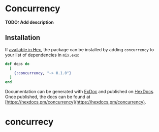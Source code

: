 # Concurrency

**TODO: Add description**

## Installation

If [available in Hex](https://hex.pm/docs/publish), the package can be installed
by adding `concurrency` to your list of dependencies in `mix.exs`:

```elixir
def deps do
  [
    {:concurrency, "~> 0.1.0"}
  ]
end
```

Documentation can be generated with [ExDoc](https://github.com/elixir-lang/ex_doc)
and published on [HexDocs](https://hexdocs.pm). Once published, the docs can
be found at [https://hexdocs.pm/concurrency](https://hexdocs.pm/concurrency).

# concurrecy
